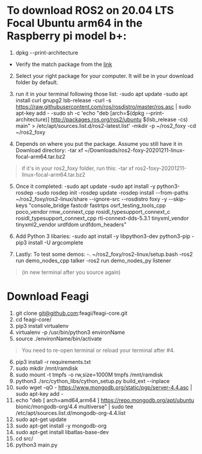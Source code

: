 # To download ROS2 on 20.04 LTS Focal Ubuntu arm64 in the Raspberry pi model b+:
1. dpkg --print-architecture
* Verify the match package from the [link](https://github.com/ros2/ros2/releases/tag/release-foxy-20201211)
2. Select your right package for your computer. It will be in your download folder by default. 
3. run it in your terminal following those list:
-sudo apt update 
-sudo apt install curl gnupg2 lsb-release
-curl -s https://raw.githubusercontent.com/ros/rosdistro/master/ros.asc | sudo apt-key add -
-sudo sh -c 'echo "deb [arch=$(dpkg --print-architecture)] http://packages.ros.org/ros2/ubuntu $(lsb_release -cs) main" > /etc/apt/sources.list.d/ros2-latest.list'
-mkdir -p ~/ros2_foxy
-cd ~/ros2_foxy

4. Depends on where you put the package. Assume you still have it in Download directory:
-tar xf ~/Downloads/ros2-foxy-20201211-linux-focal-arm64.tar.bz2 
>if it's in your ros2_foxy folder, run this:
	-tar xf ros2-foxy-20201211-linux-focal-arm64.tar.bz2

5. Once it completed:
-sudo apt update
-sudo apt install -y python3-rosdep
-sudo rosdep init
-rosdep update
-rosdep install --from-paths ~/ros2_foxy/ros2-linux/share --ignore-src --rosdistro foxy -y --skip-keys "console_bridge fastcdr fastrtps osrf_testing_tools_cpp poco_vendor rmw_connext_cpp rosidl_typesupport_connext_c rosidl_typesupport_connext_cpp rti-connext-dds-5.3.1 tinyxml_vendor tinyxml2_vendor urdfdom urdfdom_headers"

6. Add Python 3 libaries:
-sudo apt install -y libpython3-dev python3-pip
-pip3 install -U argcomplete

7. Lastly: To test some demos:
-. ~/ros2_foxy/ros2-linux/setup.bash
-ros2 run demo_nodes_cpp talker
-ros2 run demo_nodes_py listener 
>(in new terminal after you source again)


# Download Feagi
1. git clone git@github.com:feagi/feagi-core.git
2. cd feagi-core/
3. pip3 install virtualenv
4. virtualenv -p /usr/bin/python3 environName
5. source ./environName/bin/activate
>You need to re-open terminal or reload your terminal after #4.
6. pip3 install -r requirements.txt
7. sudo mkdir /mnt/ramdisk
8. sudo mount -t tmpfs -o rw,size=1000M tmpfs /mnt/ramdisk
9. python3 ./src/cython_libs/cython_setup.py build_ext --inplace
10. sudo wget -qO - https://www.mongodb.org/static/pgp/server-4.4.asc | sudo apt-key add -
11. echo "deb [ arch=amd64,arm64 ] https://repo.mongodb.org/apt/ubuntu bionic/mongodb-org/4.4 multiverse" | sudo tee /etc/apt/sources.list.d/mongodb-org-4.4.list
12. sudo apt-get update
13. sudo apt-get install -y mongodb-org
14. sudo apt-get install libatlas-base-dev
15. cd src/
16. python3 main.py
